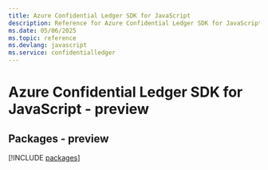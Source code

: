 ```yaml
---
title: Azure Confidential Ledger SDK for JavaScript
description: Reference for Azure Confidential Ledger SDK for JavaScript
ms.date: 05/06/2025
ms.topic: reference
ms.devlang: javascript
ms.service: confidentialledger
---
```

# Azure Confidential Ledger SDK for JavaScript - preview
## Packages - preview
[!INCLUDE [packages](confidential-ledger-index.md)]